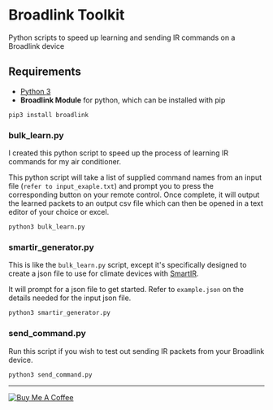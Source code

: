
# Broadlink Toolkit

Python scripts to speed up learning and sending IR commands on a Broadlink device

## Requirements
* [Python 3](https://www.python.org/downloads/)
* **Broadlink Module** for python, which can be installed with pip
```
pip3 install broadlink
```

### bulk_learn.py
I created this python script to speed up the process of learning IR commands for my air conditioner.

This python script will take a list of supplied command names from an input file (`refer to input_exaple.txt`) and prompt you to press the corresponding button on your remote control. Once complete, it will output the learned packets to an output csv file which can then be opened in a text editor of your choice or excel.

```
python3 bulk_learn.py
```

### smartir_generator.py

This is like the `bulk_learn.py` script, except it's specifically designed to create a json file to use for climate devices with [SmartIR](https://github.com/smartHomeHub/SmartIR/).

It will prompt for a json file to get started. Refer to `example.json` on the details needed for the input json file.

```
python3 smartir_generator.py
```

### send_command.py
Run this script if you wish to test out sending IR packets from your Broadlink device.

```
python3 send_command.py
```

<hr>

<a href="https://www.buymeacoffee.com/so3n" target="_blank"><img src="https://www.buymeacoffee.com/assets/img/custom_images/orange_img.png" alt="Buy Me A Coffee" style="height: auto !important;width: auto !important;" ></a>
